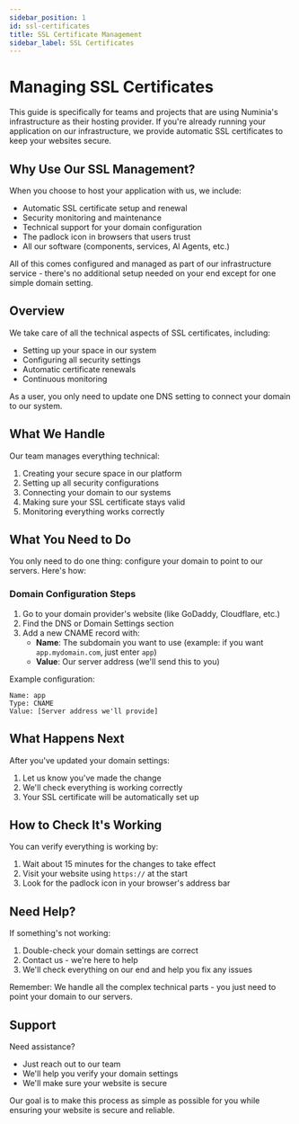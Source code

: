 ```yaml
---
sidebar_position: 1
id: ssl-certificates
title: SSL Certificate Management
sidebar_label: SSL Certificates
---
```


# Managing SSL Certificates

This guide is specifically for teams and projects that are using Numinia's infrastructure as their hosting provider. If you're already running your application on our infrastructure, we provide automatic SSL certificates to keep your websites secure.

## Why Use Our SSL Management?

When you choose to host your application with us, we include:
- Automatic SSL certificate setup and renewal
- Security monitoring and maintenance
- Technical support for your domain configuration
- The padlock icon in browsers that users trust
- All our software (components, services, AI Agents, etc.)

All of this comes configured and managed as part of our infrastructure service - there's no additional setup needed on your end except for one simple domain setting.

## Overview

We take care of all the technical aspects of SSL certificates, including:
- Setting up your space in our system
- Configuring all security settings
- Automatic certificate renewals
- Continuous monitoring

As a user, you only need to update one DNS setting to connect your domain to our system.

## What We Handle

Our team manages everything technical:
1. Creating your secure space in our platform
2. Setting up all security configurations
3. Connecting your domain to our systems
4. Making sure your SSL certificate stays valid
5. Monitoring everything works correctly

## What You Need to Do

You only need to do one thing: configure your domain to point to our servers. Here's how:

### Domain Configuration Steps

1. Go to your domain provider's website (like GoDaddy, Cloudflare, etc.)
2. Find the DNS or Domain Settings section
3. Add a new CNAME record with:
   - **Name**: The subdomain you want to use (example: if you want `app.mydomain.com`, just enter `app`)
   - **Value**: Our server address (we'll send this to you)

Example configuration:
```dns
Name: app
Type: CNAME
Value: [Server address we'll provide]
```

## What Happens Next

After you've updated your domain settings:
1. Let us know you've made the change
2. We'll check everything is working correctly
3. Your SSL certificate will be automatically set up

## How to Check It's Working

You can verify everything is working by:
1. Wait about 15 minutes for the changes to take effect
2. Visit your website using `https://` at the start
3. Look for the padlock icon in your browser's address bar

## Need Help?

If something's not working:
1. Double-check your domain settings are correct
2. Contact us - we're here to help
3. We'll check everything on our end and help you fix any issues

Remember: We handle all the complex technical parts - you just need to point your domain to our servers.

## Support

Need assistance?
- Just reach out to our team
- We'll help you verify your domain settings
- We'll make sure your website is secure

Our goal is to make this process as simple as possible for you while ensuring your website is secure and reliable. 